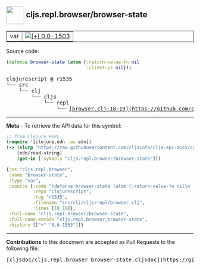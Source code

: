 ## <img width="48px" valign="middle" src="http://i.imgur.com/Hi20huC.png"> cljs.repl.browser/browser-state

 <table border="1">
<tr>

<td>var</td>
<td><a href="https://github.com/cljsinfo/cljs-api-docs/tree/0.0-1503"><img valign="middle" alt="[+] 0.0-1503" src="https://img.shields.io/badge/+-0.0--1503-lightgrey.svg"></a> </td>
</tr>
</table>






Source code:

```clj
(defonce browser-state (atom {:return-value-fn nil
                              :client-js nil}))
```

 <pre>
clojurescript @ r1535
└── src
    └── clj
        └── cljs
            └── repl
                └── <ins>[browser.clj:18-19](https://github.com/clojure/clojurescript/blob/r1535/src/clj/cljs/repl/browser.clj#L18-L19)</ins>
</pre>


---

__Meta__ - To retrieve the API data for this symbol:

```clj
;; from Clojure REPL
(require '[clojure.edn :as edn])
(-> (slurp "https://raw.githubusercontent.com/cljsinfo/cljs-api-docs/catalog/cljs-api.edn")
    (edn/read-string)
    (get-in [:symbols "cljs.repl.browser/browser-state"]))
```

```clj
{:ns "cljs.repl.browser",
 :name "browser-state",
 :type "var",
 :source {:code "(defonce browser-state (atom {:return-value-fn nil\n                              :client-js nil}))",
          :repo "clojurescript",
          :tag "r1535",
          :filename "src/clj/cljs/repl/browser.clj",
          :lines [18 19]},
 :full-name "cljs.repl.browser/browser-state",
 :full-name-encode "cljs.repl.browser_browser-state",
 :history [["+" "0.0-1503"]]}

```

---

__Contributions__ to this document are accepted as Pull Requests to the following file:

 <pre>
[cljsdoc/cljs.repl.browser_browser-state.cljsdoc](https://github.com/cljsinfo/cljs-api-docs/blob/master/cljsdoc/cljs.repl.browser_browser-state.cljsdoc)
</pre>

